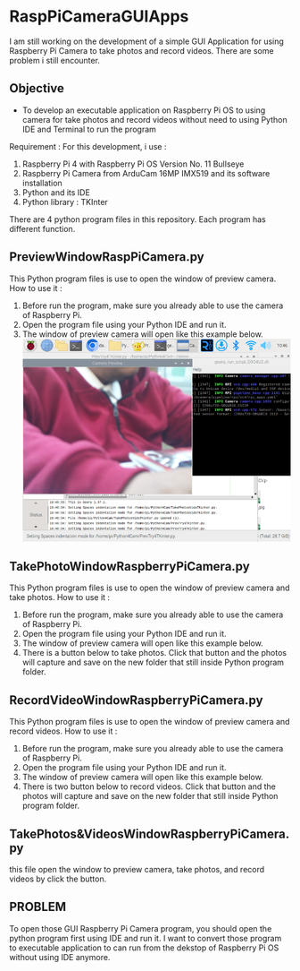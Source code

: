 # RaspPiCameraGUIApps
I am still working on the development of a simple GUI Application for using Raspberry Pi Camera to take photos and record videos. There are some problem i still encounter.

## Objective
- To develop an executable application on Raspberry Pi OS to using camera for take photos and record videos without need to using Python IDE and Terminal to run the program

Requirement :
For this development, i use :
1. Raspberry Pi 4 with Raspberry Pi OS Version No. 11 Bullseye
2. Raspberry Pi Camera from ArduCam 16MP IMX519 and its software installation
3. Python and its IDE
4. Python library : TKInter

There are 4 python program files in this repository. Each program has different function.
## PreviewWindowRaspPiCamera.py
This Python program files is use to open the window of preview camera.
How to use it :
1. Before run the program, make sure you already able to use the camera of Raspberry Pi.
2. Open the program file using your Python IDE and run it.
3. The window of preview camera will open like this example below.
![GUI Window of Preview Camera](https://github.com/davidirfan/RaspPiCameraGUIApps/blob/main/Gallery/TryPreviewCamera.PNG)


## TakePhotoWindowRaspberryPiCamera.py 
This Python program files is use to open the window of preview camera and take photos.
How to use it :
1. Before run the program, make sure you already able to use the camera of Raspberry Pi.
2. Open the program file using your Python IDE and run it.
3. The window of preview camera will open like this example below.
4. There is a button below to take photos. Click that button and the photos will capture and save on the new folder that still inside Python program folder.

## RecordVideoWindowRaspberryPiCamera.py
This Python program files is use to open the window of preview camera and record videos.
How to use it :
1. Before run the program, make sure you already able to use the camera of Raspberry Pi.
2. Open the program file using your Python IDE and run it.
3. The window of preview camera will open like this example below.
4. There is two button below to record videos. Click that button and the photos will capture and save on the new folder that still inside Python program folder.

## TakePhotos&VideosWindowRaspberryPiCamera.py 
this file open the window to preview camera, take photos, and record videos by click the button.

## PROBLEM
To open those GUI Raspberry Pi Camera program, you should open the python program first using IDE and run it. I want to convert those program to executable application to can run from the dekstop of Raspberry Pi OS without using IDE anymore.

